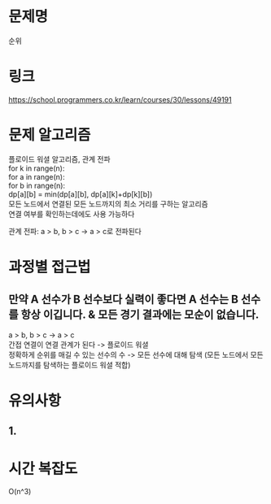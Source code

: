 # 문제명
순위

# 링크
https://school.programmers.co.kr/learn/courses/30/lessons/49191

# 문제 알고리즘
플로이드 워셜 알고리즘, 관계 전파  
for k in range(n):   
    for a in range(n):   
        for b in range(n):   
            dp[a][b] = min(dp[a][b], dp[a][k]+dp[k][b])  
모든 노드에서 연결된 모든 노드까지의 최소 거리를 구하는 알고리즘  
연결 여부를 확인하는데에도 사용 가능하다  

관계 전파: a > b, b > c -> a > c로 전파된다

# 과정별 접근법
## 만약 A 선수가 B 선수보다 실력이 좋다면 A 선수는 B 선수를 항상 이깁니다. & 모든 경기 결과에는 모순이 없습니다.
a > b, b > c -> a > c  
간접 연결이 연결 관계가 된다 -> 플로이드 워셜  
정확하게 순위를 매길 수 있는 선수의 수 -> 모든 선수에 대해 탐색 (모든 노드에서 모든 노드까지를 탐색하는 플로이드 워셜 적합)

# 유의사항
## 1. 

# 시간 복잡도
O(n^3)
